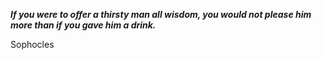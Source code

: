 _**If you were to offer a thirsty man all wisdom, you would not please him more than if you gave him a drink.**_

Sophocles